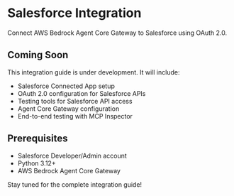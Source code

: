 # Salesforce Integration

Connect AWS Bedrock Agent Core Gateway to Salesforce using OAuth 2.0.

## Coming Soon

This integration guide is under development. It will include:

- Salesforce Connected App setup
- OAuth 2.0 configuration for Salesforce APIs
- Testing tools for Salesforce API access
- Agent Core Gateway configuration
- End-to-end testing with MCP Inspector

## Prerequisites

- Salesforce Developer/Admin account
- Python 3.12+
- AWS Bedrock Agent Core Gateway

Stay tuned for the complete integration guide!
